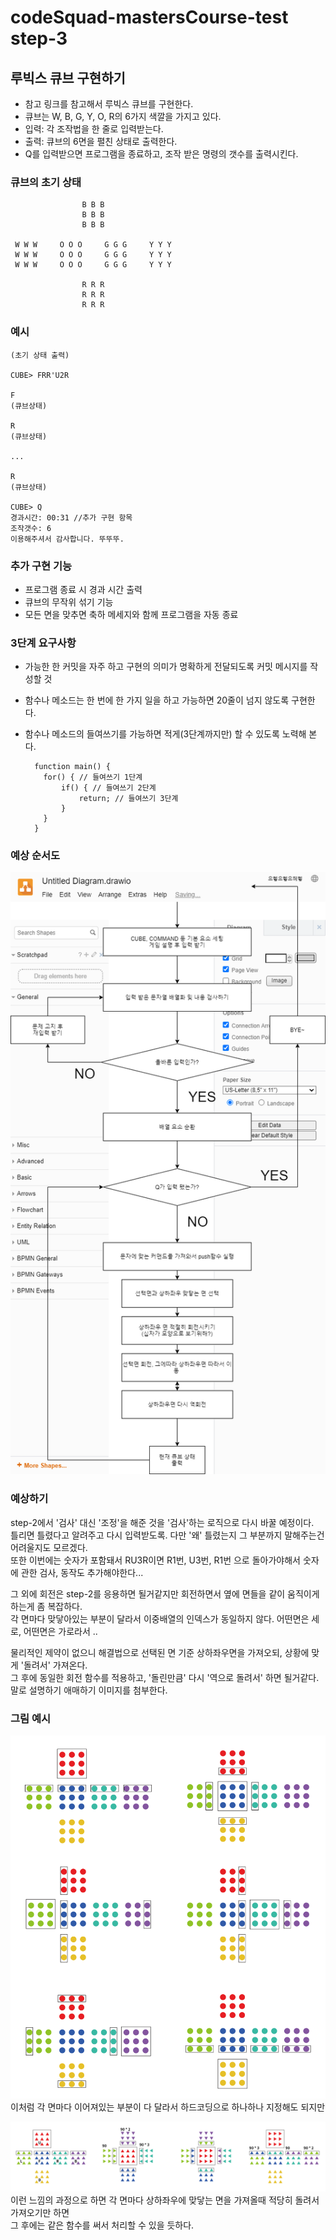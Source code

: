 # codeSquad-mastersCourse-test step-3

## 루빅스 큐브 구현하기

- 참고 링크를 참고해서 루빅스 큐브를 구현한다.
- 큐브는 W, B, G, Y, O, R의 6가지 색깔을 가지고 있다.
- 입력: 각 조작법을 한 줄로 입력받는다.
- 출력: 큐브의 6면을 펼친 상태로 출력한다.
- Q를 입력받으면 프로그램을 종료하고, 조작 받은 명령의 갯수를 출력시킨다.

### 큐브의 초기 상태

                    B B B
                    B B B
                    B B B

     W W W     O O O     G G G     Y Y Y
     W W W     O O O     G G G     Y Y Y
     W W W     O O O     G G G     Y Y Y

                    R R R
                    R R R
                    R R R

### 예시

    (초기 상태 출력)

    CUBE> FRR'U2R

    F
    (큐브상태)

    R
    (큐브상태)

    ...

    R
    (큐브상태)

    CUBE> Q
    경과시간: 00:31 //추가 구현 항목
    조작갯수: 6
    이용해주셔서 감사합니다. 뚜뚜뚜.

### 추가 구현 기능

- 프로그램 종료 시 경과 시간 출력
- 큐브의 무작위 섞기 기능
- 모든 면을 맞추면 축하 메세지와 함께 프로그램을 자동 종료

### 3단계 요구사항

- 가능한 한 커밋을 자주 하고 구현의 의미가 명확하게 전달되도록 커밋 메시지를 작성할 것
- 함수나 메소드는 한 번에 한 가지 일을 하고 가능하면 20줄이 넘지 않도록 구현한다.
- 함수나 메소드의 들여쓰기를 가능하면 적게(3단계까지만) 할 수 있도록 노력해 본다.

        function main() {
          for() { // 들여쓰기 1단계
              if() { // 들여쓰기 2단계
                  return; // 들여쓰기 3단계
              }
          }
        }

### 예상 순서도

![flowChart](./step-3/img/before_step-3.png)

### 예상하기

step-2에서 '검사' 대신 '조정'을 해준 것을 '검사'하는 로직으로 다시 바꿀 예정이다.   
틀리면 틀렸다고 알려주고 다시 입력받도록. 다만 '왜' 틀렸는지 그 부분까지 말해주는건 어려울지도 모르겠다.   
또한 이번에는 숫자가 포함돼서 RU3R이면 R1번, U3번, R1번 으로 돌아가야해서 숫자에 관한 검사, 동작도 추가해야한다...

그 외에 회전은 step-2를 응용하면 될거같지만 회전하면서 옆에 면들을 같이 움직이게하는게 좀 복잡하다.   
각 면마다 맞닿아있는 부분이 달라서 이중배열의 인덱스가 동일하지 않다.    어떤면은 세로, 어떤면은 가로라서 ..   

물리적인 제약이 없으니 해결법으로 선택된 면 기준 상하좌우면을 가져오되, 상황에 맞게 '돌려서' 가져온다.   
그 후에 동일한 회전 함수를 적용하고, '돌린만큼' 다시 '역으로 돌려서' 하면 될거같다.    
말로 설명하기 애매하기 이미지를 첨부한다.    


### 그림 예시 

![guess](./step-3/img/guess.png)
이처럼 각 면마다 이어져있는 부분이 다 달라서 하드코딩으로 하나하나 지정해도 되지만

![solution](./step-3/img/solution.png)
이런 느낌의 과정으로 하면 각 면마다 상하좌우에 맞닿는 면을 가져올때 적당히 돌려서 가져오기만 하면   
그 후에는 같은 함수를 써서 처리할 수 있을 듯하다.


